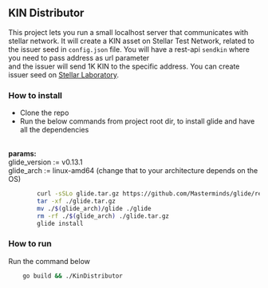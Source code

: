 ## KIN Distributor
This project lets you run a small localhost server that communicates with stellar network.
It will create a KIN asset on Stellar Test Network, related to the issuer seed in `config.json` file.
You will have a rest-api `sendkin` where you need to pass address as url parameter<br/>
and the issuer will send 1K KIN to the specific address.
You can create issuer seed on [Stellar Laboratory](https://www.stellar.org/laboratory/#account-creator?network=test).


### How to install
* Clone the repo
* Run the below commands from project root dir, to install glide and have all the dependencies   

<br/>
<b>params:</b><br/>
glide_version := v0.13.1<br/>
glide_arch := linux-amd64  (change that to your architecture depends on the OS)

```bash
        curl -sSLo glide.tar.gz https://github.com/Masterminds/glide/releases/download/$(glide_version)/glide-$(glide_version)-$(glide_arch).tar.gz
        tar -xf ./glide.tar.gz
        mv ./$(glide_arch)/glide ./glide
        rm -rf ./$(glide_arch) ./glide.tar.gz
        glide install
```


### How to run
Run the command below
```bash
    go build && ./KinDistributor
```
